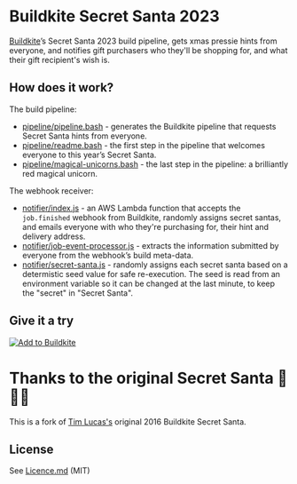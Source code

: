 <h1>Buildkite Secret Santa 2023</h1>

[Buildkite](https://buildkite.com/)’s Secret Santa 2023 build pipeline, gets xmas pressie hints from everyone, and notifies gift purchasers who they'll be shopping for, and what their gift recipient's wish is.

## How does it work?

The build pipeline:

- [pipeline/pipeline.bash](pipeline/pipeline.bash) - generates the Buildkite pipeline that requests Secret Santa hints from everyone.
- [pipeline/readme.bash](pipeline/readme.bash) - the first step in the pipeline that welcomes everyone to this year’s Secret Santa.
- [pipeline/magical-unicorns.bash](pipeline/magical-unicorns.bash) - the last step in the pipeline: a brilliantly red magical unicorn.

The webhook receiver:

- [notifier/index.js](notifier/index.js) - an AWS Lambda function that accepts the `job.finished` webhook from Buildkite, randomly assigns secret santas, and emails everyone with who they're purchasing for, their hint and delivery address.
- [notifier/job-event-processor.js](notifier/index.js) - extracts the information submitted by everyone from the webhook’s build meta-data.
- [notifier/secret-santa.js](notifier/index.js) - randomly assigns each secret santa based on a determistic seed value for safe re-execution. The seed is read from an environment variable so it can be changed at the last minute, to keep the "secret" in "Secret Santa".

## Give it a try

[![Add to Buildkite](https://buildkite.com/button.svg)](https://buildkite.com/new)

# Thanks to the original Secret Santa 🤫🎁✨

This is a fork of [Tim Lucas's](https://github.com/toolmantim) original 2016 Buildkite Secret Santa.

## License

See [Licence.md](Licence.md) (MIT)
